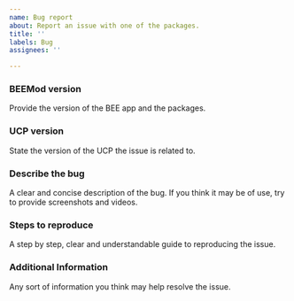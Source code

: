 ```yaml
---
name: Bug report
about: Report an issue with one of the packages.
title: ''
labels: Bug
assignees: ''

---
```


### BEEMod version
Provide the version of the BEE app and the packages.

### UCP version
State the version of the UCP the issue is related to.

### Describe the bug
A clear and concise description of the bug. If you think it may be of use, try to provide screenshots and videos.

### Steps to reproduce
A step by step, clear and understandable guide to reproducing the issue.

### Additional Information
Any sort of information you think may help resolve the issue.
